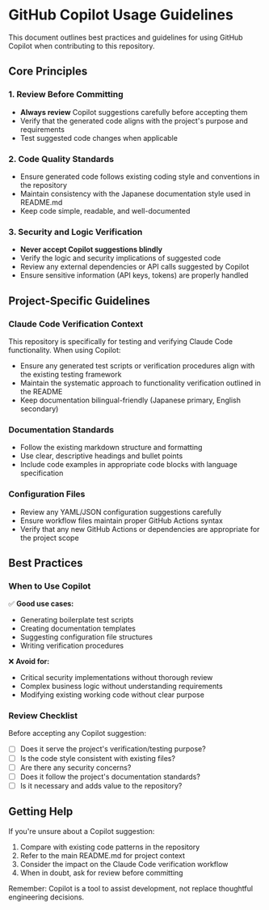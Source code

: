 # GitHub Copilot Usage Guidelines

This document outlines best practices and guidelines for using GitHub Copilot when contributing to this repository.

## Core Principles

### 1. Review Before Committing
- **Always review** Copilot suggestions carefully before accepting them
- Verify that the generated code aligns with the project's purpose and requirements
- Test suggested code changes when applicable

### 2. Code Quality Standards
- Ensure generated code follows existing coding style and conventions in the repository
- Maintain consistency with the Japanese documentation style used in README.md
- Keep code simple, readable, and well-documented

### 3. Security and Logic Verification
- **Never accept Copilot suggestions blindly**
- Verify the logic and security implications of suggested code
- Review any external dependencies or API calls suggested by Copilot
- Ensure sensitive information (API keys, tokens) are properly handled

## Project-Specific Guidelines

### Claude Code Verification Context
This repository is specifically for testing and verifying Claude Code functionality. When using Copilot:

- Ensure any generated test scripts or verification procedures align with the existing testing framework
- Maintain the systematic approach to functionality verification outlined in the README
- Keep documentation bilingual-friendly (Japanese primary, English secondary)

### Documentation Standards
- Follow the existing markdown structure and formatting
- Use clear, descriptive headings and bullet points
- Include code examples in appropriate code blocks with language specification

### Configuration Files
- Review any YAML/JSON configuration suggestions carefully
- Ensure workflow files maintain proper GitHub Actions syntax
- Verify that any new GitHub Actions or dependencies are appropriate for the project scope

## Best Practices

### When to Use Copilot
✅ **Good use cases:**
- Generating boilerplate test scripts
- Creating documentation templates
- Suggesting configuration file structures
- Writing verification procedures

❌ **Avoid for:**
- Critical security implementations without thorough review
- Complex business logic without understanding requirements
- Modifying existing working code without clear purpose

### Review Checklist
Before accepting any Copilot suggestion:
- [ ] Does it serve the project's verification/testing purpose?
- [ ] Is the code style consistent with existing files?
- [ ] Are there any security concerns?
- [ ] Does it follow the project's documentation standards?
- [ ] Is it necessary and adds value to the repository?

## Getting Help

If you're unsure about a Copilot suggestion:
1. Compare with existing code patterns in the repository
2. Refer to the main README.md for project context
3. Consider the impact on the Claude Code verification workflow
4. When in doubt, ask for review before committing

Remember: Copilot is a tool to assist development, not replace thoughtful engineering decisions.